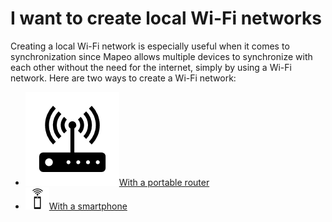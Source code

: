 # I want to create local Wi-Fi networks

Creating a local Wi-Fi network is especially useful when it comes to synchronization since Mapeo allows multiple devices to synchronize with each other without the need for the internet, simply by using a Wi-Fi network. Here are two ways to create a Wi-Fi network:&#x20;

* <img src="../../../../.gitbook/assets/Router_icon.png" alt="" data-size="line">[With a portable router ](with-a-portable-router.md)
* <img src="../../../../.gitbook/assets/hotspot-icon.png" alt="" data-size="line">[With a smartphone](with-a-smartphone.md)

